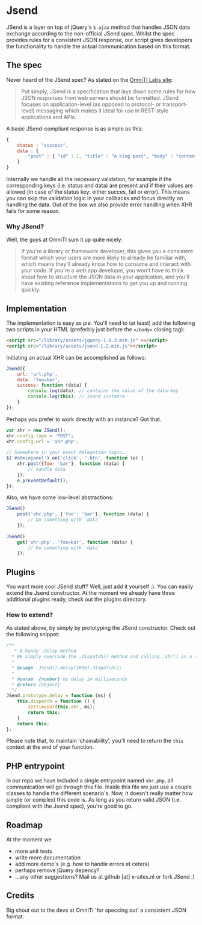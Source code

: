Jsend
=====

JSend is a layer on top of jQuery's `$.ajax` method that handles JSON data exchange according to the non-official JSend spec. Whilst the spec provides rules for a consistent JSON response, our script gives developers the functionality to handle the actual communication based on this format.

## The spec
Never heard of the JSend spec? As stated on the [OmniTI Labs site](http://labs.omniti.com/labs/jsend):

> Put simply, JSend is a specification that lays down some rules for how JSON responses from web servers should be formatted. JSend focuses on application-level (as opposed to protocol- or transport-level) messaging which makes it ideal for use in REST-style applications and APIs.

A basic JSend-compliant response is as simple as this:

```js
{
	status : "success",
	data : {
		"post" : { "id" : 1, "title" : "A blog post", "body" : "content" }
	}
}
```

Internally we handle all the necessary validation, for example if the corresponding keys (i.e. status and data) are present and if their values are allowed (in case of the status key: either succes, fail or error). This means you can skip the validation logic in your callbacks and focus directly on handling the data. Out of the box we also provide error handling when XHR fails for some reason.

### Why JSend?
Well, the guys at OmniTI sum it up quite nicely:

> If you're a library or framework developer, this gives you a consistent format which your users are more likely to already be familiar with, which means they'll already know how to consume and interact with your code. If you're a web app developer, you won't have to think about how to structure the JSON data in your application, and you'll have existing reference implementations to get you up and running quickly.


## Implementation
The implementation is easy as pie. You'll need to (at least) add the following two scripts in your HTML (preferbly just before the `</body>` closing tag):

```html
<script src="/library/assets/jquery-1.8.3.min.js" ></script>
<script src="/library/assets/jsend-1.2.min.js"></script>
```

Initiating an actual XHR can be accomplished as follows:

```js
JSend({
	url: 'url.php',
	data: 'foo=bar',
	success: function (data) {
		console.log(data); // contains the value of the data-key
		console.log(this); // Jsend instance
	}
});
```

Perhaps you prefer to work directly with an instance? Got that.
```js
var xhr = new JSend();
xhr.config.type = 'POST';
xhr.config.url = 'xhr.php';
	
// Somewhere in your event delegation logic…
$('#adminpanel').on('click', '.btn', function (e) {
	xhr.post({foo: 'bar'}, function (data) {
		// handle data
	});
	e.preventDefault();
});
```

Also, we have some low-level abstractions:
```js
JSend()
	post('xhr.php', {'foo': 'bar'}, function (data) {
		// Do something with `data`
	});
		
JSend()
	get('xhr.php', 'foo=bar', function (data) {
		// Do something with `data`
	});	
```
## Plugins
You want more cool JSend stuff? Well, just add it yourself :). You can easily extend the Jsend constructor. At the moment we already have three additional plugins ready, check out the plugins directory.

### How to extend?
As stated above, by simply by prototyping the JSend constructor. Check out the following snippet:

```js
/**
   * A handy .delay method
  * We simply override the .dispatch() method and calling .xhr() in a setTimeout
  *
  * @usage  JSend().delay(2000).dispatch();
  *
  * @param  {number} ms delay in milliseconds
  * @return {object}
  */
JSend.prototype.delay = function (ms) {
	this.dispatch = function () {
		setTimeout(this.xhr, ms);
		return this;
	}
	return this;
};
```

Please note that, to maintain 'chainability', you'll need to return the `this` context at the end of your function.

## PHP entrypoint
In our repo we have included a single entrypoint named `xhr.php`, all communication will go through this file. Inside this file we just use a couple classes to handle the different scenario's. Now, it doesn't really matter how simple (or complex) this code is. As long as you return valid JSON (i.e. compliant with the Jsend spec), you're good to go.

## Roadmap
At the moment we

* more unit tests
* write more documentation
* add more demo's (e.g. how to handle errors et cetera)
* perhaps remove jQuery depency?
* …any other suggestions? Mail us at github [at] e-sites.nl or fork JSend :)

## Credits
Big shout out to the devs at OmniTI 'for speccing out' a consistent JSON format.
